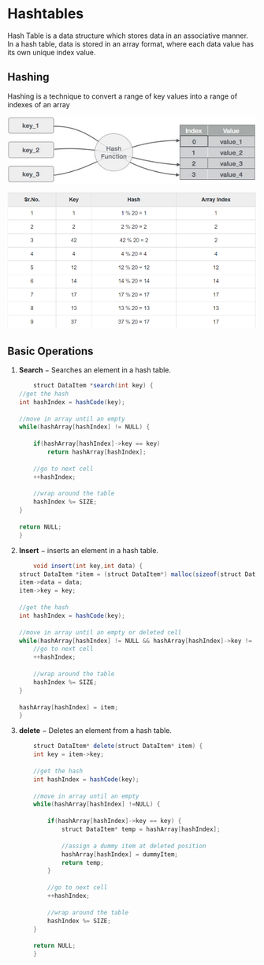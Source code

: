 # Hashtables

Hash Table is a data structure which stores data in an associative manner. In a hash table, data is stored in an array format, where each data value has its own unique index value.

## Hashing

Hashing is a technique to convert a range of key values into a range of indexes of an array

![Hashing](./img/hashtable/hash_function.jpg)

![HashTable](./img/hashtable/hashTable.png)

## Basic Operations

1. **Search** − Searches an element in a hash table.

    ```java
        struct DataItem *search(int key) {
    //get the hash
    int hashIndex = hashCode(key);
        
    //move in array until an empty
    while(hashArray[hashIndex] != NULL) {
        
        if(hashArray[hashIndex]->key == key)
            return hashArray[hashIndex];
                
        //go to next cell
        ++hashIndex;
            
        //wrap around the table
        hashIndex %= SIZE;
    }

    return NULL;        
    }
    ```

2. **Insert** − inserts an element in a hash table.

    ```java
        void insert(int key,int data) {
    struct DataItem *item = (struct DataItem*) malloc(sizeof(struct DataItem));
    item->data = data;  
    item->key = key;     

    //get the hash 
    int hashIndex = hashCode(key);

    //move in array until an empty or deleted cell
    while(hashArray[hashIndex] != NULL && hashArray[hashIndex]->key != -1) {
        //go to next cell
        ++hashIndex;
            
        //wrap around the table
        hashIndex %= SIZE;
    }
        
    hashArray[hashIndex] = item;        
    }
    ```

3. **delete** − Deletes an element from a hash table.

    ```java
        struct DataItem* delete(struct DataItem* item) {
        int key = item->key;

        //get the hash 
        int hashIndex = hashCode(key);

        //move in array until an empty 
        while(hashArray[hashIndex] !=NULL) {
            
            if(hashArray[hashIndex]->key == key) {
                struct DataItem* temp = hashArray[hashIndex]; 
                    
                //assign a dummy item at deleted position
                hashArray[hashIndex] = dummyItem; 
                return temp;
            } 
                
            //go to next cell
            ++hashIndex;
                
            //wrap around the table
            hashIndex %= SIZE;
        }  
            
        return NULL;        
        }
    ```
